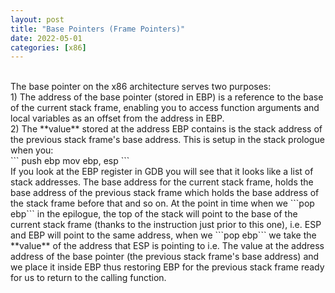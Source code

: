 ```yaml
---
layout: post
title: "Base Pointers (Frame Pointers)"
date: 2022-05-01
categories: [x86]
---
```

<br> 
The base pointer on the x86 architecture serves two purposes:  
<br> 
1) The address of the base pointer (stored in EBP) is a reference to the base of 
the current stack frame, enabling you to access function arguments and local 
variables as an offset from the address in EBP.   
<br> 
2) The **value** stored at the address EBP contains is the stack address of the 
previous stack frame's base address. This is setup in the stack prologue when 
you:  
<br> 
```
push ebp
mov ebp, esp
```  
<br> 
If you look at the EBP register in GDB you will see that it looks like a list of 
stack addresses. The base address for the current stack frame, holds the base 
address of the previous stack frame which holds the base address of the stack 
frame before that and so on. At the point in time when we ```pop ebp``` in the 
epilogue, the top of the stack will point to the base of the current stack frame 
(thanks to the instruction just prior to this one), i.e. ESP and EBP will point 
to the same address, when we ```pop ebp``` we take the **value** of the address 
that ESP is pointing to i.e. The value at the address address of the base 
pointer (the previous stack frame's base address) and we place it inside EBP 
thus restoring EBP for the previous stack frame ready for us to return to the 
calling function.   

